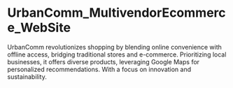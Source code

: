 # UrbanComm_MultivendorEcommerce_WebSite
UrbanComm revolutionizes shopping by blending online convenience with offline access, bridging traditional stores and e-commerce. Prioritizing local businesses, it offers diverse products, leveraging Google Maps for personalized recommendations. With a focus on innovation and sustainability.
